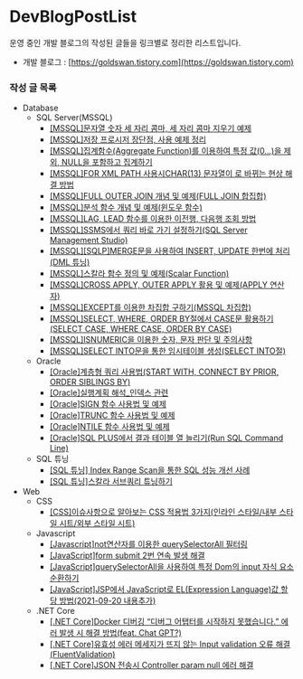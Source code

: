 # DevBlogPostList
운영 중인 개발 블로그의 작성된 글들을 링크별로 정리한 리스트입니다.
- 개발 블로그 : [https://goldswan.tistory.com](https://goldswan.tistory.com)

### 작성 글 목록

- Database
  - SQL Server(MSSQL)
    - [[MSSQL]문자열 숫자 세 자리 콤마, 세 자리 콤마 지우기 예제](https://goldswan.tistory.com/52)
    - [[MSSQL]저장 프로시저 장단점, 사용 예제 정리](https://goldswan.tistory.com/51)
    - [[MSSQL]집계함수(Aggregate Function)를 이용하여 특정 값(0...)을 제외, NULL을 포함하고 집계하기](https://goldswan.tistory.com/44)
    - [[MSSQL]FOR XML PATH 사용시CHAR(13) 문자열이 &#x0D; 로 바뀌는 현상 해결 방법](https://goldswan.tistory.com/38)
    - [[MSSQL]FULL OUTER JOIN 개념 및 예제(FULL JOIN 합집합)](https://goldswan.tistory.com/35)  
    - [[MSSQL]분석 함수 개념 및 예제(윈도우 함수)](https://goldswan.tistory.com/34)
    - [[MSSQL]LAG, LEAD 함수를 이용한 이전행, 다음행 조회 방법](https://goldswan.tistory.com/30)
    - [[MSSQL]SSMS에서 쿼리 바로 가기 설정하기(SQL Server Management Studio)](https://goldswan.tistory.com/22)
    - [[MSSQL][SQLP]MERGE문을 사용하여 INSERT, UPDATE 한번에 처리(DML 튜닝)](https://goldswan.tistory.com/19)
    - [[MSSQL]스칼라 함수 정의 및 예제(Scalar Function)](https://goldswan.tistory.com/18)
    - [[MSSQL]CROSS APPLY, OUTER APPLY 활용 및 예제(APPLY 연산자)](https://goldswan.tistory.com/16)
    - [[MSSQL]EXCEPT를 이용한 차집합 구하기(MSSQL 차집합)](https://goldswan.tistory.com/15)
    - [[MSSQL]SELECT, WHERE, ORDER BY절에서 CASE문 활용하기(SELECT CASE, WHERE CASE, ORDER BY CASE)](https://goldswan.tistory.com/14)
    - [[MSSQL]ISNUMERIC을 이용한 숫자, 문자 판단 및 주의사항](https://goldswan.tistory.com/12)
    - [[MSSQL]SELECT INTO문을 통한 임시테이블 생성(SELECT INTO절)](https://goldswan.tistory.com/10)
  - Oracle
    - [[Oracle]계층형 쿼리 사용법(START WITH, CONNECT BY PRIOR, ORDER SIBLINGS BY)](https://goldswan.tistory.com/36)
    - [[Oracle]실행계획 해석_인덱스 관련](https://goldswan.tistory.com/33)
    - [[Oracle]SIGN 함수 사용법 및 예제](https://goldswan.tistory.com/27)
    - [[Oracle]TRUNC 함수 사용법 및 예제](https://goldswan.tistory.com/26)
    - [[Oracle]NTILE 함수 사용법 및 예제](https://goldswan.tistory.com/25)
    - [[Oracle]SQL PLUS에서 결과 테이블 열 늘리기(Run SQL Command Line)](https://goldswan.tistory.com/23)
  - SQL 튜닝
    - [[SQL 튜닝] Index Range Scan을 통한 SQL 성능 개선 사례](https://goldswan.tistory.com/49)
    - [[SQL 튜닝]스칼라 서브쿼리 튜닝하기](https://goldswan.tistory.com/39)
- Web
  - CSS
    - [[CSS]이슈사항으로 알아보는 CSS 적용법 3가지(인라인 스타일/내부 스타일 시트/외부 스타일 시트)](https://goldswan.tistory.com/3)
  - Javascript
    - [[Javascript]not연산자를 이용한 querySelectorAll 필터링](https://goldswan.tistory.com/62)
    - [[JavaScript]form submit 2번 연속 발생 해결](https://goldswan.tistory.com/56)
    - [[JavaScript]querySelectorAll을 사용하여 특정 Dom의 input 자식 요소 순환하기](https://goldswan.tistory.com/54)
    - [[JavaScript]JSP에서 JavaScript로 EL(Expression Language)값 할당 방법(2021-09-20 내용추가)](https://goldswan.tistory.com/8)
  - .NET Core
    - [[.NET Core]Docker 디버깅 “디버그 어탭터를 시작하지 못했습니다.” 에러 발생 시 해결 방법(feat. Chat GPT?)](https://goldswan.tistory.com/58)
    - [[.NET Core]유효성 에러 메세지가 뜨지 않는 Input validation 오류 해결(FluentValidation)](https://goldswan.tistory.com/57)
    - [[.NET Core]JSON 전송시 Controller param null 에러 해결](https://goldswan.tistory.com/53)
